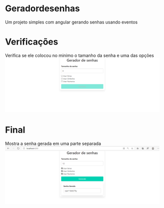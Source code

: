 # Geradordesenhas
Um projeto simples com angular gerando senhas usando eventos
# Verificações
Verifica se ele colocou no minimo o tamanho da senha e uma das opções
<img src="./src/assets/imagens/primeiro.png"/>

# Final
Mostra a senha gerada em uma parte separada
<img src="./src/assets/imagens/final.png"/>